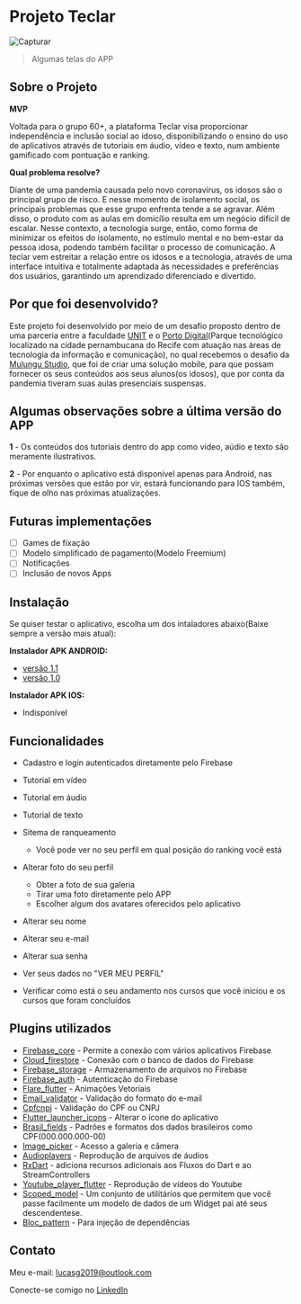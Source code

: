 # Projeto Teclar

![Capturar](https://user-images.githubusercontent.com/54815810/101265253-a8c81500-3723-11eb-88fd-7b2ce920407c.PNG)
>Algumas telas do APP

## Sobre o Projeto

**MVP**

Voltada para o grupo 60+, a plataforma Teclar visa proporcionar
independência e inclusão social ao idoso, disponibilizando o ensino do uso de
aplicativos através de tutoriais em áudio, vídeo e texto, num ambiente gamificado com
pontuação e ranking.

**Qual problema resolve?**

Diante de uma pandemia causada pelo novo coronavírus, os idosos são o
principal grupo de risco. E nesse momento de isolamento social, os principais
problemas que esse grupo enfrenta tende a se agravar. Além disso, o produto com as
aulas em domicílio resulta em um negócio difícil de escalar. Nesse contexto, a
tecnologia surge, então, como forma de minimizar os efeitos do isolamento, no
estímulo mental e no bem-estar da pessoa idosa, podendo também facilitar o processo
de comunicação. A teclar vem estreitar a relação entre os idosos e a tecnologia,
através de uma interface intuitiva e totalmente adaptada às necessidades e
preferências dos usuários, garantindo um aprendizado diferenciado e divertido.

## Por que foi desenvolvido?

Este projeto foi desenvolvido por meio de um desafio proposto dentro de uma parceria entre a faculdade [UNIT](https://www.unit.br/) e o [Porto Digital](https://www.portodigital.org/home)(Parque tecnológico localizado na cidade pernambucana do Recife com atuação nas áreas de tecnologia da informação e comunicação), no qual recebemos o desafio da [Mulungu Studio](http://www.mulungustudio.com/), que foi de criar uma solução mobile, para que possam fornecer os seus conteúdos aos seus alunos(os idosos), que por conta da pandemia tiveram suas aulas presenciais suspensas.

## Algumas observações sobre a última versão do APP

**1** - Os conteúdos dos tutoriais dentro do app como vídeo, aúdio e texto são meramente ilustrativos.

**2** - Por enquanto o aplicativo está disponível apenas para Android, nas próximas versões que estão por vir, estará funcionando para IOS também, fique de olho nas próximas atualizações.

## Futuras implementações

- [ ] Games de fixação
- [ ] Modelo simplificado de pagamento(Modelo Freemium)
- [ ] Notificações
- [ ] Inclusão de novos Apps

## Instalação

Se quiser testar o aplicativo, escolha um dos intaladores abaixo(Baixe sempre a versão mais atual):

**Instalador APK ANDROID:**
  - [versão 1.1](https://drive.google.com/drive/folders/1Pjuae4QHbliznTziqkM4ehwQw-DPsxaw?usp=sharing)
  - [versão 1.0](https://drive.google.com/drive/folders/1kho6T0YrtrlmhL2XCHDiLkRz-ngtbxD9?usp=sharing)
  
**Instalador APK IOS:**
  - Indisponível


## Funcionalidades

 - Cadastro e login autenticados diretamente pelo Firebase
 
 - Tutorial em vídeo
 
 - Tutorial em áudio 
 
 - Tutorial de texto
 
 - Sitema de ranqueamento 
    
    - Você pode ver no seu perfil em qual posição do ranking você está
 
 - Alterar foto do seu perfil
 
    - Obter a foto de sua galeria
    - Tirar uma foto diretamente pelo APP
    - Escolher algum dos avatares oferecidos pelo aplicativo
    
 - Alterar seu nome
 
 - Alterar seu e-mail
 
 - Alterar sua senha
 
 - Ver seus dados no "VER MEU PERFIL"
 
 - Verificar como está o seu andamento nos cursos que você iniciou e os cursos que foram concluídos 
 
## Plugins utilizados
 
 - [Firebase_core](https://pub.dev/packages/firebase_core) - Permite a conexão com vários aplicativos Firebase
 - [Cloud_firestore](https://pub.dev/packages/cloud_firestore) - Conexão com o banco de dados do Firebase
 - [Firebase_storage](https://pub.dev/packages/firebase_storage) - Armazenamento de arquivos no Firebase
 - [Firebase_auth](https://pub.dev/packages/firebase_auth) - Autenticação do Firebase
 - [Flare_flutter](https://pub.dev/packages/flare_flutter) - Animações Vetoriais 
 - [Email_validator](https://pub.dev/packages/email_validator) - Validação do formato do e-mail
 - [Cpfcnpj](https://pub.dev/packages/cpfcnpj) - Validação do CPF ou CNPJ
 - [Flutter_launcher_icons](https://pub.dev/packages/flutter_launcher_icons) - Alterar o ícone do aplicativo
 - [Brasil_fields](https://pub.dev/packages/brasil_fields) - Padrões e formatos dos dados brasileiros como CPF(000.000.000-00)
 - [Image_picker](https://pub.dev/packages/image_picker) - Acesso a galeria e câmera 
 - [Audioplayers](https://pub.dev/packages/audioplayers) - Reprodução de arquivos de áudios
 - [RxDart](https://pub.dev/packages/rxdart) - adiciona recursos adicionais aos Fluxos do Dart e ao StreamControllers
 - [Youtube_player_flutter](https://pub.dev/packages/youtube_player_flutter) - Reprodução de vídeos do Youtube
 - [Scoped_model](https://pub.dev/packages/scoped_model) - Um conjunto de utilitários que permitem que você passe facilmente um modelo de dados de um Widget pai até seus descendentese.
  - [Bloc_pattern](https://pub.dev/packages/bloc_pattern) - Para injeção de dependências
  
## Contato
 
Meu e-mail: lucasg2019@outlook.com

Conecte-se comigo no [LinkedIn](https://www.linkedin.com/in/lucas-g-3a5854161/)

 


